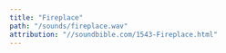 ```yaml
---
title: "Fireplace"
path: "/sounds/fireplace.wav"
attribution: "//soundbible.com/1543-Fireplace.html"
---
```


